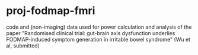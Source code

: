 # proj-fodmap-fmri
code and (non-imaging) data used for power calculation and analysis of the paper "Randomised clinical trial: gut-brain axis dysfunction underlies FODMAP-induced symptom generation in irritable bowel syndrome" (Wu et al, submitted)
